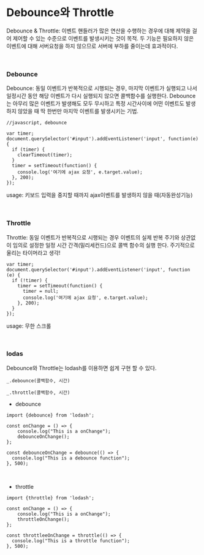 # Debounce와 Throttle

Debounce & Throttle: 이벤트 핸들러가 많은 연산을 수행하는 경우에 대해 제약을 걸어 제어할 수 있는 수준으로 이벤트를 발생시키는 것이 목적. 두 기능은 필요하지 않은 이벤트에 대해 서버요청을 하지 않으므로 서버에 부하를 줄이는데 효과적이다.

<br>

### Debounce

Debounce: 동일 이벤트가 반복적으로 시행되는 경우, 마지막 이벤트가 실행되고 나서 일정시간 동안 해당 이벤트가 다시 실행되지 않으면 콜백함수를 실행한다.
Debounce 는 아무리 많은 이벤트가 발생해도 모두 무시하고 특정 시간사이에 어떤 이벤트도 발생하지 않았을 때 딱 한번만 마지막 이벤트를 발생시키는 기법.

```
//javascript, debounce

var timer;
document.querySelector('#input').addEventListener('input', function(e) {
  if (timer) {
    clearTimeout(timer);
  }
  timer = setTimeout(function() {
    console.log('여기에 ajax 요청', e.target.value);
  }, 200);
});
```

usage: 키보드 입력을 중지할 때까지 ajax이벤트를 발생하지 않을 때(자동완성기능)

<br>

### Throttle

Throttle: 동일 이벤트가 반복적으로 시행되는 경우 이벤트의 실제 반복 주기와 상관없이 임의로 설정한 일정 시간 간격(밀리세컨드)으로 콜백 함수의 실행 한다.
주기적으로 울리는 타이머라고 생각!

```
var timer;
document.querySelector('#input').addEventListener('input', function (e) {
  if (!timer) {
    timer = setTimeout(function() {
      timer = null;
      console.log('여기에 ajax 요청', e.target.value);
    }, 200);
  }
});
```

usage: 무한 스크롤

<br>

### lodas

Debounce와 Throttle는 lodash를 이용하면 쉽게 구현 할 수 있다.

```
_.debounce(콜백함수, 시간)
```

```
_.throttle(콜백함수, 시간)
```

- debounce

```
import {debounce} from 'lodash';

const onChange = () => {
	console.log("This is a onChange");
	debounceOnChange();
};

const debounceOnChange = debounce(() => {
  console.log("This is a debounce function");
}, 500);
```

<br>

- throttle

```
import {throttle} from 'lodash';

const onChange = () => {
	console.log("This is a onChange");
	throttleOnChange();
};

const throttleeOnChange = throttle(() => {
  console.log("This is a throttle function");
}, 500);
```
